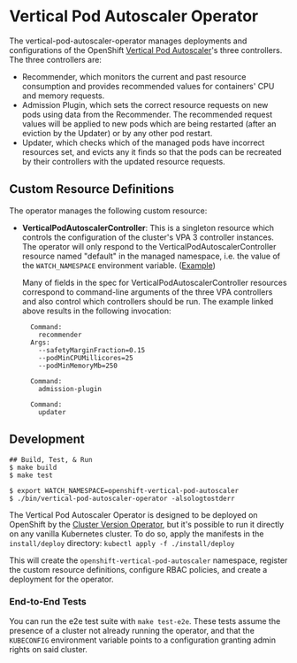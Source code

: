 # Vertical Pod Autoscaler Operator

The vertical-pod-autoscaler-operator manages deployments and configurations
of the OpenShift [Vertical Pod Autoscaler][1]'s three controllers. The three
controllers are:
* Recommender, which monitors the current and past resource consumption and
  provides recommended values for containers' CPU and memory requests.
* Admission Plugin, which sets the correct resource requests on new pods using
  data from the Recommender. The recommended request values will be applied to
  new pods which are being restarted (after an eviction by the Updater) or by any
  other pod restart.
* Updater, which checks which of the managed pods have incorrect resources set,
  and evicts any it finds so that the pods can be recreated by their
  controllers with the updated resource requests.

[1]: https://github.com/openshift/kubernetes-autoscaler/tree/master/vertical-pod-autoscaler

## Custom Resource Definitions

The operator manages the following custom resource:

- __VerticalPodAutoscalerController__: This is a singleton resource which
  controls the configuration of the cluster's VPA 3 controller instances.
  The operator will only respond to the VerticalPodAutoscalerController resource named "default" in the
  managed namespace, i.e. the value of the `WATCH_NAMESPACE` environment
  variable.  ([Example][VerticalPodAutoscalerController])

  Many of fields in the spec for VerticalPodAutoscalerController resources correspond to
  command-line arguments of the three VPA controllers and also control which controllers
  should be run.  The example linked above results in the following invocation:

  ```
    Command:
      recommender
    Args:
      --safetyMarginFraction=0.15
      --podMinCPUMillicores=25
      --podMinMemoryMb=250

    Command:
      admission-plugin

    Command:
      updater
  ```

[VerticalPodAutoscalerController]: https://github.com/openshift/vertical-pod-autoscaler-operator/blob/master/examples/vpacontroller.yaml


## Development

```sh-session
## Build, Test, & Run
$ make build
$ make test

$ export WATCH_NAMESPACE=openshift-vertical-pod-autoscaler
$ ./bin/vertical-pod-autoscaler-operator -alsologtostderr
```

The Vertical Pod Autoscaler Operator is designed to be deployed on
OpenShift by the [Cluster Version Operator][CVO], but it's possible to
run it directly on any vanilla Kubernetes cluster.
To do so, apply the manifests in the `install/deploy` directory:
`kubectl apply -f ./install/deploy`

This will create the `openshift-vertical-pod-autoscaler` namespace, register the
custom resource definitions, configure RBAC policies, and create a
deployment for the operator.

[CVO]: https://github.com/openshift/cluster-version-operator

### End-to-End Tests

You can run the e2e test suite with `make test-e2e`.  These tests
assume the presence of a cluster not already running the operator, and
that the `KUBECONFIG` environment variable points to a configuration
granting admin rights on said cluster.
